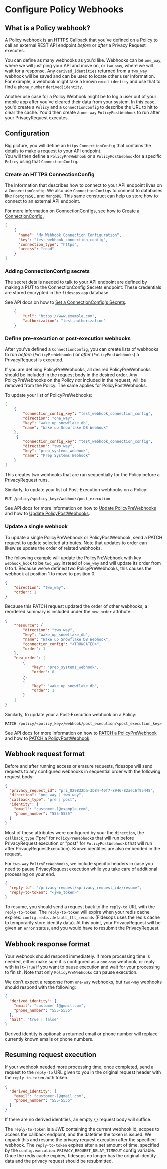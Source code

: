 # Configure Policy Webhooks

## What is a Policy webhook?

A Policy webhook is an HTTPS Callback that you've defined on a Policy to call an external
REST API endpoint *before* or *after* a Privacy Request executes.

You can define as many webhooks as you'd like.  Webhooks can be `one_way`, where we will just ping your API and move on,
or `two_way`, where we will wait for a response. Any `derived_identities` returned from a `two_way` webhook will be saved
and can be used to locate other user information.  For example, a webhook might take a known `email` `identity` and
use that to find a `phone_number` `derived)identity`.

Another use case for a Policy Webhook might be to log a user out of your mobile app after you've cleared
their data from your system.  In this case, you'd create a `Policy` and a `ConnectionConfig` to describe the URL to hit
to clear the cache. You'd then create a `one-way` `PolicyPostWebhook` to run after your PrivacyRequest executes.

## Configuration

Big picture, you will define an `https` `ConnectionConfig` that contains the details to make a request to your API endpoint.  
You will then define a `PolicyPreWebhook` or a `PolicyPostWebhook`for a specific `Policy` using that `ConnectionConfig`.

### Create an HTTPS ConnectionConfig

The information that describes how to connect to your API endpoint lives on a `ConnectionConfig`. We also use
`ConnectionConfigs` to connect to databases like `PostgreSQL` and `MongoDB`.  This same construct can help us store
how to connect to an external API endpoint.

For more information on ConnectionConfigs, see how to [Create a ConnectionConfig.](/fidesops/api/#operations-Connections-put_connections_api_v1_connection_put)

```json title="<code>PATCH /v1/connection</code>"
[
    {
      "name": "My Webhook Connection Configuration",
      "key": "test_webhook_connection_config",
      "connection_type": "https",
      "access": "read"
    }
]
```

### Adding ConnectionConfig secrets

The secret details needed to talk to your API endpoint are defined by making a PUT to the ConnectionConfig Secrets endpoint:
These credentials are stored encrypted in the `fidesops` `app` database.

See API docs on how to [Set a ConnectionConfig's Secrets](/fidesops/api#operations-Connections-put_connection_config_secrets_api_v1_connection__connection_key__secret_put).

```json title="<code>PUT /v1/connection/test_webhook_connection_config</code>"
    {
        "url": "https://www.example.com",
        "authorization": "test_authorization"
    }
```

### Define pre-execution or post-execution webhooks

After you've defined a `ConnectionConfig`, you can create lists of webhooks to run *before* (`PolicyPreWebhooks`)
or *after* (`PolicyPostWebhooks`) a PrivacyRequest is executed.

If you are defining PolicyPreWebhooks, all desired PolicyPreWebhooks should be included in the request
body in the desired order.  Any PolicyPreWebhooks on the Policy *not* included in the request, will be removed from the
Policy. The same applies for PolicyPostWebhooks.

To update your list of PolicyPreWebhooks:

```json title="<code>PUT /policy/<policy_key>/webhook/pre_execution</code>"
[
    {
        "connection_config_key": "test_webhook_connection_config",
        "direction": "one_way",
        "key": "wake_up_snowflake_db",
        "name": "Wake up Snowflake DB Webhook"
    },
     {
        "connection_config_key": "test_webhook_connection_config",
        "direction": "two_way",
        "key": "prep_systems_webhook",
        "name": "Prep Systems Webhook"
    }
]
```

This creates two webhooks that are run sequentially for the Policy before a PrivacyRequest runs.

Similarly, to update your list of Post-Execution webhooks on a Policy:

```
PUT /policy/<policy_key>/webhook/post_execution
```

See API docs for more information on how to [Update PolicyPreWebhooks](/fidesops/api#operations-Policy_Webhooks-create_or_update_pre_execution_webhooks_api_v1_policy__policy_key__webhook_pre_execution_put)
and how to [Update PolicyPostWebhooks](/fidesops/api#operations-Policy_Webhooks-create_or_update_post_execution_webhooks_api_v1_policy__policy_key__webhook_post_execution_put).

### Update a single webhook

To update a single PolicyPreWebhook or PolicyPostWebhook, send a PATCH request to update selected attributes.
Note that updates to order can likewise update the order of related webhooks.

The following example will update the PolicyPreWebhook with key `webhook_hook` to be `two_way` instead of
`one_way` and will update its order from 0 to 1.  Because we've defined two PolicyPreWebhooks, this causes the
webhook at position 1 to move to position 0.

```json title="<code>PATCH /policy/<policy_key>/webhook/pre-execution/wake_up_snowflake_db</code>"
{
    "direction": "two_way",
    "order": 1
}
```

Because this PATCH request updated the order of other webhooks, a reordered summary is included under the
`new_order` attribute:

```json title="Response"
{
    "resource": {
        "direction": "two_way",
        "key": "wake_up_snowflake_db",
        "name": "Wake up Snowflake DB Webhook",
        "connection_config": "<TRUNCATED>",
        "order": 1
    },
    "new_order": [
        {
            "key": "prep_systems_webhook",
            "order": 0
        },
        {
            "key": "wake_up_snowflake_db",
            "order": 1
        }
    ]
}
```

Similarly, to update your a Post-Execution webhook on a Policy:

```
PATCH /policy/<policy_key>/webhook/post_execution/<post_execution_key>
```

See API docs for more information on how to [PATCH a PolicyPreWebhook](/fidesops/api#operations-Policy_Webhooks-update_pre_execution_webhook_api_v1_policy__policy_key__webhook_pre_execution__pre_webhook_key__patch)
and how to [PATCH a PolicyPostWebhook](/fidesops/api#operations-Policy_Webhooks-update_post_execution_webhook_api_v1_policy__policy_key__webhook_post_execution__post_webhook_key__patch).

## Webhook request format

Before and after running access or erasure requests, fidesops will send requests to any configured webhooks in sequential order
with the following request body:

```json title="<code>POST <user-defined URL></code>"
{
  "privacy_request_id": "pri_029832ba-3b84-40f7-8946-82aec6f95448",
  "direction": "one_way | two_way",
  "callback_type": "pre | post",
  "identity": {
    "email": "customer-1@example.com",
    "phone_number": "555-5555"
  }
}
```

Most of these attributes were configured by you: the `direction`, the `callback_type` ("pre" for `PolicyPreWebhook`s that will run
before PrivacyRequest execution or "post" for `PolicyPostWebhook`s that will run after PrivacyRequestExecution).
Known identities are also embedded in the request.

For `two-way` `PolicyPreWebhooks`, we include specific headers in case you need to pause PrivacyRequest
execution while you take care of additional processing on your end.

```json
{
  "reply-to": "/privacy-request/<privacy_request_id>/resume",
  "reply-to-token": "<jwe_token>"
}
```

 To resume, you should send a request back to the `reply-to` URL with the `reply-to-token`.  The `reply-to-token` will
expire when your redis cache expires: `config.redis.default_ttl_seconds` (Fidesops uses the redis cache to temporarily
 store identity data).  At this point, your PrivacyRequest will be given an `error` status, and you would have to resubmit
the PrivacyRequest.

## Webhook response format

Your webhook should respond immediately. If more processing time is needed, either make sure it is configured as a
`one-way` webhook, or reply with `halt=True` if you want to pause execution and wait for your processing to finish.
Note that only `PolicyPreWebhooks` can pause execution.

We don't expect a response from `one-way` webhooks, but `two-way` webhooks should respond with the following:

```json
{
  "derived_identity": {
    "email": "customer-1@gmail.com",
    "phone_number": "555-5555"
  },
  "halt": "true | false"
}
```

Derived identity is optional: a returned email or phone number will replace currently known emails or phone numbers.

## Resuming request execution

If your webhook needed more processing time, once completed, send a request to the `reply-to` URL
given to you in the original request header with the `reply-to-token` auth token.

```json title="<code>POST privacy_request/<privacy-request-id>/resume</code>"
{
  "derived_identity": {
    "email": "customer-1@gmail.com",
    "phone_number": "555-5555"
  }
}

```

If there are no derived identities, an empty `{}` request body will suffice.

The `reply-to-token` is a JWE containing the current webhook id, scopes to access the callback endpoint,
and the datetime the token is issued.  We unpack this and resume the privacy request execution after the
specified webhook. The `reply-to-token` expires after a set amount of time, specified by the `config.execution.PRIVACY_REQUEST_DELAY_TIMEOUT` config variable. Once the redis cache expires, fidesops no longer has the original identity data and the privacy request should be resubmitted.
